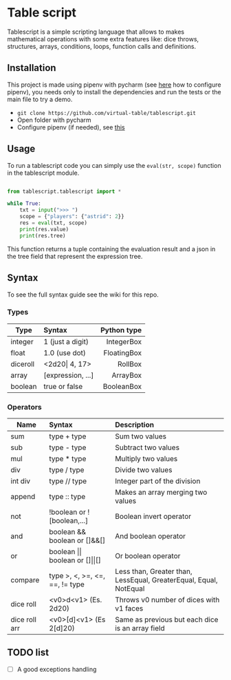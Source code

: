 # Table script
Tablescript is a simple scripting language that allows to makes mathematical operations with some extra features like: dice throws, structures, arrays, conditions, loops, function calls and definitions.

## Installation
This project is made using pipenv with pycharm (see [here](https://www.jetbrains.com/help/pycharm/pipenv.html) how to configure pipenv), you needs only to install the dependencies and run the tests or the main file to try a demo.

- `git clone https://github.com/virtual-table/tablescript.git`
- Open folder with pycharm
- Configure pipenv (if needed), see [this](https://www.jetbrains.com/help/pycharm/pipenv.html)

## Usage
To run a tablescript code you can simply use the `eval(str, scope)` function in the tablescript module.

```Python

from tablescript.tablescript import *

while True:
    txt = input(">>> ")
    scope = {"players": {"astrid": 2}}
    res = eval(txt, scope)
    print(res.value)
    print(res.tree)
```

This function returns a tuple containing the evaluation result and a json in the tree field that represent the expression tree.

## Syntax
To see the full syntax guide see the wiki for this repo.

### Types
| Type          | Syntax            | Python type  |
| ------------- |:------------------| ------------:|
| integer       | 1 (just a digit)  | IntegerBox   |
| float         | 1.0 (use dot)     | FloatingBox  |
| diceroll      | <2d20\| 4, 17>    | RollBox      |
| array         | [expression, ...] | ArrayBox     |
| boolean       | true or false     | BooleanBox   |

### Operators
| Name          | Syntax                            | Description                                                       |
| ------------- |:----------------------------------|:----------------------------------------------------------------- |
| sum           | type + type                       | Sum two values                                                    |
| sub           | type - type                       | Subtract two values                                               |
| mul           | type * type                       | Multiply two values                                               |
| div           | type / type                       | Divide two values                                                 |
| int div       | type // type                      | Integer part of the division                                      |
| append        | type :: type                      | Makes an array merging two values                                 |
| not           | !boolean or ![boolean,...]        | Boolean invert operator                                           |
| and           | boolean && boolean or []&&[]      | And boolean operator                                              |
| or            | boolean \|\| boolean or []\|\|[]  | Or boolean operator                                               |
| compare       | type >, <, >=, <=, ==, != type    | Less than, Greater than, LessEqual, GreaterEqual, Equal, NotEqual |
| dice roll     | \<v0\>d\<v1\> (Es. 2d20)          | Throws v0 number of dices with v1 faces                           | 
| dice roll arr | \<v0\>[d]\<v1\> (Es 2[d]20)       | Same as previous but each dice is an array field                  |

## TODO list

- [ ] A good exceptions handling
